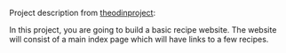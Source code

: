 Project description from [theodinproject](https://www.theodinproject.com/lessons/foundations-recipes):

In this project, you are going to build a basic recipe website.
The website will consist of a main index page which will have links to a few recipes.




